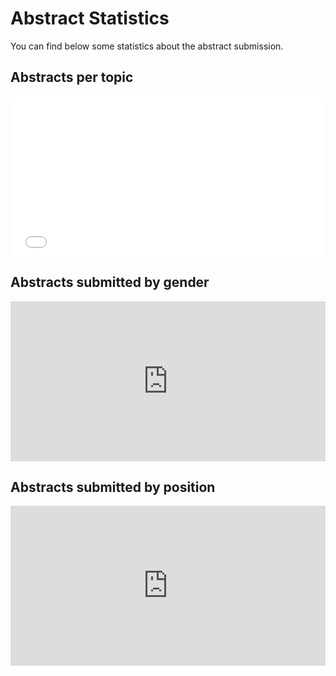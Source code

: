 # Abstract Statistics

You can find below some statistics about the abstract submission.

## Abstracts per topic
<iframe id="igraph" scrolling="no" style="border:none;" seamless="seamless" src="//enaaxxxi.github.io/charts/abstract_topic" height="256" width="100%"></iframe>

## Abstracts submitted by gender
<iframe id="igraph" scrolling="no" style="border:none;" seamless="seamless" src="https://enaaxxxi.github.io/charts/abstract_gender" height="256" width="100%"></iframe>


## Abstracts submitted by position
<iframe id="igraph" scrolling="no" style="border:none;" seamless="seamless" src="https://enaaxxxi.github.io/charts/abstract_position" height="256" width="100%"></iframe>

